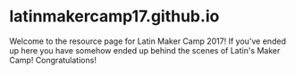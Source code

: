 # latinmakercamp17.github.io

Welcome to the resource page for Latin Maker Camp 2017! If you've ended up here you have somehow ended up behind the scenes of Latin's Maker Camp! Congratulations!
